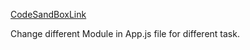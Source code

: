 [CodeSandBoxLink](https://codesandbox.io/p/sandbox/lesson12-whm9yr)

Change different Module in App.js file for different task.